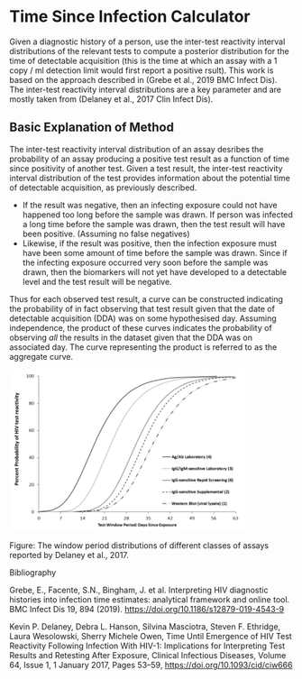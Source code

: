 # Time Since Infection Calculator

Given a diagnostic history of a person, use the inter-test reactivity interval distributions of the relevant tests to compute a posterior distribution for the time of detectable acquisition (this is the time at which an assay with a 1 copy / ml detection limit would first report a positive rsult). This work is based on the approach described in (Grebe et al., 2019 BMC Infect Dis). The inter-test reactivity interval distributions are a key parameter and are mostly taken from (Delaney et al., 2017 Clin Infect Dis).

## Basic Explanation of Method

The inter-test reactivity interval distribution of an assay desribes the probability of an assay producing a positive test result as a function of time since positivity of another test. Given a test result, the inter-test reactivity interval distribution of the test provides information about the potential time of detectable acquisition, as previously described.

* If the result was negative, then an infecting exposure could not have happened too long before the sample was drawn. If person was infected a long time before the sample was drawn, then the test result will have been positive. (Assuming no false negatives)
* Likewise, if the result was positive, then the infection exposure must have been some amount of time before the sample was drawn. Since if the infecting exposure occurred very soon before the sample was drawn, then the biomarkers will not yet have developed to a detectable level and the test result will be negative.

Thus for each observed test result, a curve can be constructed indicating the probability of in fact observing that test result given that the date of detectable acquisition (DDA) was on some hypothesised day. Assuming independence, the product of these curves indicates the probability of observing *all* the results in the dataset given that the DDA was on associated day. The curve representing the product is referred to as the aggregate curve.

![delaney inter-test reactivity interval](inst/readme_imgs/delaney_2017_window_period_distributions_50.png)

Figure: The window period distributions of different classes of assays reported by Delaney et al., 2017.








Bibliography

Grebe, E., Facente, S.N., Bingham, J. et al. Interpreting HIV diagnostic histories into infection time estimates: analytical framework and online tool. BMC Infect Dis 19, 894 (2019). https://doi.org/10.1186/s12879-019-4543-9

Kevin P. Delaney, Debra L. Hanson, Silvina Masciotra, Steven F. Ethridge, Laura Wesolowski, Sherry Michele Owen, Time Until Emergence of HIV Test Reactivity Following Infection With HIV-1: Implications for Interpreting Test Results and Retesting After Exposure, Clinical Infectious Diseases, Volume 64, Issue 1, 1 January 2017, Pages 53–59, https://doi.org/10.1093/cid/ciw666
